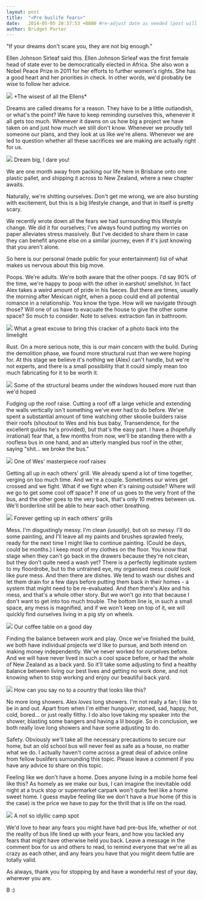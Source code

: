 ```yaml
---
layout: post
title:  "<Pre buslife fears>"
date:   2014-05-05 20:37:53 +0800 #re-adjust date as needed (post will not be shown untill that date)
author: Bridget Porter
---
```


"If your dreams don't scare you, they are not big enough."

Ellen Johnson Sirleaf said this. Ellen Johnson Sirleaf was the first female head of state ever to be democratically elected in Africa. She also won a Nobel Peace Prize in 2011 for her efforts to further women's rights. She has a good heart and her priorities in check. In other words, we'd probably be wise to follow her advice.

<img src="{{site.url}}/images/fears/ellen-johnson.jpg" /> 
<a class="image-captions">*The wisest of all the Ellens*</a>
<br>

Dreams are called dreams for a reason. They have to be a little outlandish, or what's the point? We have to keep reminding ourselves this, whenever it all gets too much. Whenever it dawns on us how big a project we have taken on and just how much we still don't know. Whenever we proudly tell someone our plans, and they look at us like we're aliens. Whenever we are led to question whether all these sacrifices we are making are actually right for us.

<img src="{{site.url}}/images/fears/dream-big.jpg" /> 
<a class="image-captions">Dream big, I dare you!</a>
<br>

We are one month away from packing our life here in Brisbane onto one plastic pallet, and shipping it across to New Zealand, where a new chapter awaits.

Naturally, we're shitting ourselves. Don't get me wrong, we are also bursting with excitement, but this is a big lifestyle change, and that in itself is pretty scary.

We recently wrote down all the fears we had surrounding this lifestyle change. We did it for ourselves; I've always found putting my worries on paper alleviates stress massively. But I've decided to share them in case they can benefit anyone else on a similar journey, even if it's just knowing that you aren't alone.

So here is our personal (made public for your entertainment) list of what makes us nervous about this big move.

Poops.
We're adults. We're both aware that the other poops. I'd say 90% of the time, we're happy to poop with the other in earshot/ smellshot. In fact Alex takes a weird amount of pride in his faeces. But there are times, usually the morning after Mexican night, when a poop could end all potential romance in a relationship. You know the type. How will we navigate through those? Will one of us have to evacuate the house to give the other some space? So much to consider.
Note to selves: extraction fan in bathroom.

<img src="{{site.url}}/images/fears/alex-poopy-pants.jpg" /> 
<a class="image-captions">What a great excuse to bring this cracker of a photo back into the limelight</a>
<br>

Rust.
On a more serious note, this is our main concern with the build. During the demolition phase, we found more structural rust than we were hoping for. At this stage we believe it's nothing we (Alex) can't handle, but we're not experts, and there is a small possibility that it could simply mean too much fabricating for it to be worth it.

<img src="{{site.url}}/images/fears/rust.jpg" /> 
<a class="image-captions">Some of the structural beams under the windows housed more rust than we'd hoped</a>
<br>

Fudging up the roof raise.
Cutting a roof off a large vehicle and extending the walls vertically isn't something we've ever had to do before. We've spent a substantial amount of time watching other skoolie builders raise their roofs (shoutout to Wes and his bus baby, Transendence, for the excellent guides he's provided), but that's the easy part. I have a (hopefully irrational) fear that, a few months from now, we'll be standing there with a roofless bus in one hand, and an utterly mangled bus roof in the other, saying "shit... we broke the bus."

<img src="{{site.url}}/images/fears/roof-raise.jpg" /> 
<a class="image-captions">One of Wes' masterpiece roof raises</a>
<br>

Getting all up in each others' grill.
We already spend a lot of time together, verging on too much time. 
And we're a couple. Sometimes our wires get crossed and we fight. What if we fight when it's raining outside? Where will we go to get some cool off space? If one of us goes to the very front of the bus, and the other goes to the very back, that's only 10 metres between us. We'll borderline still be able to hear each other breathing. 

<img src="{{site.url}}/images/fears/in-each-others-grill.jpg" /> 
<a class="image-captions">Forever getting up in each others' grills</a>
<br>

Mess.
I'm disgustingly messy. I'm clean *(usually)*, but oh so messy. I'll do some painting, and I'll leave all my paints and brushes sprawled freely, ready for the next time I might like to continue painting. (Could be days, could be months.) I keep most of my clothes on the floor. You know that stage when they can't go back in the drawers because they're not clean, but they don't quite need a wash yet? There is a perfectly legitimate system to my floordrobe, but to the untrained eye, my organised mess *could* look like pure mess.
And then there are dishes. We tend to wash our dishes and let them drain for a few days before putting them back in their homes - a system that might need to be re-evaluated.
And *then* there's Alex and his mess, and that's a whole other story. But we won't go into that because I don't want to get into too much trouble.
The bottom line is, in such a small space, any mess is magnified, and if we won't keep on top of it, we will quickly find ourselves living in a pig sty on wheels.

<img src="{{site.url}}/images/fears/messy-coffee-table.jpg" /> 
<a class="image-captions">Our coffee table on a good day</a>
<br>

Finding the balance between work and play.
Once we've finished the build, we both have individual projects we'd like to pursue, and both intend on making money independently. We've never worked for ourselves before. And we will have never lived in such a cool space before, or had the whole of New Zealand as a back yard. So it'll take some adjusting to find a healthy balance between living our best lives and getting no work done, and not knowing when to stop working and enjoy our beautiful back yard.

<img src="{{site.url}}/images/fears/alexploring.jpg" /> 
<a class="image-captions">How can you say no to a country that looks like this?</a>
<br>

No more long showers.
Alex *loves* long showers. I'm not really a fan; I like to be in and out. Apart from when I'm either hungover, stoned, sad, happy, hot, cold, bored... or just really filthy. I do also love taking my speaker into the shower, blasting some bangers and having a lil boogie. So in conclusion, we both really love long showers and have some adjusting to do.

Safety.
Obviously we'll take all the necessary precautions to secure our home, but an old school bus will never feel as safe as a house, no matter what we do. I actually haven't come across a great deal of advice online from fellow buslifers surrounding this topic. Please leave a comment if you have any advice to share on this topic.

Feeling like we don't have a home.
Does anyone living in a mobile home feel like this? As homely as we make our bus, I can imagine the inevitable odd night at a truck stop or supermarket carpark won't quite feel like a home sweet home. I guess maybe feeling like we don't have a *true* home (if this is the case) is the price we have to pay for the thrill that is life on the road.

<img src="{{site.url}}/images/fears/not-so-idyllic-camp-spot.jpg" /> 
<a class="image-captions">A not so idyllic camp spot</a>
<br>

We'd love to hear any fears you might have had pre-bus life, whether or not the reality of bus life lined up with your fears, and how you tackled any fears that might have otherwise held you back. Leave a message in the comment box for us and others to read, to remind everyone that we're all as crazy as each other, and any fears you have that you might deem futile are totally valid.

As always, thank you for stopping by and have a wonderful rest of your day, wherever you are.

B :)






